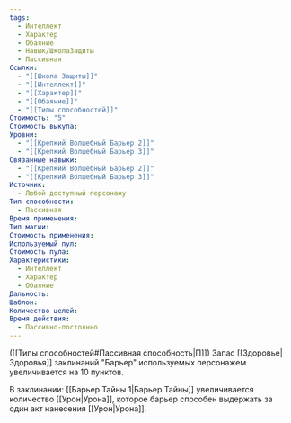 ```yaml
---
tags:
  - Интеллект
  - Характер
  - Обаяние
  - Навык/ШколаЗащиты
  - Пассивная
Ссылки:
  - "[[Школа Защиты]]"
  - "[[Интеллект]]"
  - "[[Характер]]"
  - "[[Обаяние]]"
  - "[[Типы способностей]]"
Стоимость: "5"
Стоимость выкупа: 
Уровни:
  - "[[Крепкий Волшебный Барьер 2]]"
  - "[[Крепкий Волшебный Барьер 3]]"
Связанные навыки:
  - "[[Крепкий Волшебный Барьер 2]]"
  - "[[Крепкий Волшебный Барьер 3]]"
Источник:
  - Любой доступный персонажу
Тип способности:
  - Пассивная
Время применения: 
Тип магии: 
Стоимость применения: 
Используемый пул: 
Стоимость пула: 
Характеристики:
  - Интеллект
  - Характер
  - Обаяние
Дальность: 
Шаблон: 
Количество целей: 
Время действия:
  - Пассивно-постоянно
---
```

([[Типы способностей#Пассивная способность|П]]) Запас [[Здоровье|Здоровья]] заклинаний "Барьер" используемых персонажем увеличивается на 10 пунктов. 

В заклинании: [[Барьер Тайны 1|Барьер Тайны]] увеличивается количество [[Урон|Урона]], которое барьер способен выдержать за один акт нанесения [[Урон|Урона]]. 
